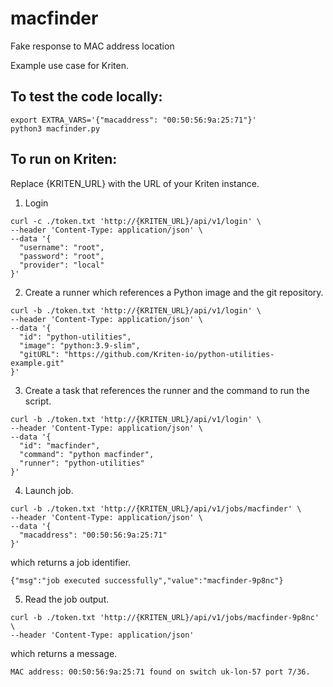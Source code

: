 # macfinder
Fake response to MAC address location

Example use case for Kriten.

## To test the code locally:
```
export EXTRA_VARS='{"macaddress": "00:50:56:9a:25:71"}'
python3 macfinder.py
```

## To run on Kriten:

Replace {KRITEN_URL} with the URL of your Kriten instance.

1. Login
```
curl -c ./token.txt 'http://{KRITEN_URL}/api/v1/login' \
--header 'Content-Type: application/json' \
--data '{
  "username": "root",
  "password": "root",
  "provider": "local"
}' 
```
2. Create a runner which references a Python image and the git repository.
```
curl -b ./token.txt 'http://{KRITEN_URL}/api/v1/login' \
--header 'Content-Type: application/json' \
--data '{
  "id": "python-utilities",
  "image": "python:3.9-slim",
  "gitURL": "https://github.com/Kriten-io/python-utilities-example.git"
}'
```
3. Create a task that references the runner and the command to run the script.
```
curl -b ./token.txt 'http://{KRITEN_URL}/api/v1/login' \
--header 'Content-Type: application/json' \
--data '{
  "id": "macfinder",
  "command": "python macfinder",
  "runner": "python-utilities"
}'
```
4. Launch job.
```
curl -b ./token.txt 'http://{KRITEN_URL}/api/v1/jobs/macfinder' \
--header 'Content-Type: application/json' \
--data '{
  "macaddress": "00:50:56:9a:25:71"
}'
```
   which returns a job identifier.
```
{"msg":"job executed successfully","value":"macfinder-9p8nc"}
```
5. Read the job output.
```
curl -b ./token.txt 'http://{KRITEN_URL}/api/v1/jobs/macfinder-9p8nc' \
--header 'Content-Type: application/json'
```
   which returns a message.
```
MAC address: 00:50:56:9a:25:71 found on switch uk-lon-57 port 7/36.
```
